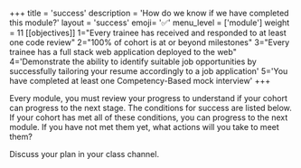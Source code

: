 +++
title = 'success'
description = 'How do we know if we have completed this module?'
layout = 'success'
emoji= '✅'
menu_level = ['module']
weight = 11
[[objectives]]
1="Every trainee has received and responded to at least one code review"
2="100% of cohort is at or beyond milestones"
3="Every trainee has a full stack web application deployed to the web"
4='Demonstrate the ability to identify suitable job opportunities by successfully tailoring your resume accordingly to a job application'
5='You have completed at least one Competency-Based mock interview'
+++

Every module, you must review your progress to understand if your cohort can progress to the next stage. The conditions for success are listed below. If your cohort has met all of these conditions, you can progress to the next module. If you have not met them yet, what actions will you take to meet them?

Discuss your plan in your class channel.
